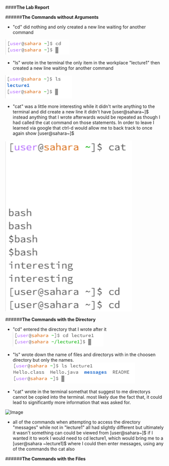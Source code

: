 
####**The Lab Report**

######**The Commands without Arguments**
- "cd" did nothing and only created a new line waiting for another command

![Image](No_Argument_cd.png)

- "ls" wrote in the terminal the only item in the workplace "lecture1" then created a new line waiting for another command

![Image](No_Argument_ls.png)

- "cat" was a little more interesting while it didn't write anything to the terminal and did create a new line it didn't have [user@sahara~]$ instead anything that I wrote afterwards would be repeated as though I had called the cat command on those statements. In order to leave I learned via google that ctrl-d would allow me to back track to once again show [user@sahara~]$

![Image](No_Argument_cat.png)




######**The Commands with the Directory**

- "cd" entered the directory that I wrote after it
![Image](Directory_cd.png)


- "ls" wrote down the name of files and directorys with in the choosen directory but only the names.
![Image](Directory_ls_lecture1.png) 

- "cat" wrote in the terminal somethat that suggest to me directorys cannot be copied into the terminal. most likely due the fact that, it could lead to significantly more information that was asked for.

![Image](Directory_cat.png)

- all of the commands when attempting to access the directory "messages" while not in "lecture1" all had slightly different but ultimately it wasn't something can could be viewed from [user@sahara~]$ if I wanted it to work I would need to cd lecture1, which would bring me to a [user@sahara ~lecture1]$ where I could then enter messages, using any of the commands tho cat also



######**The Commands with the Files**




